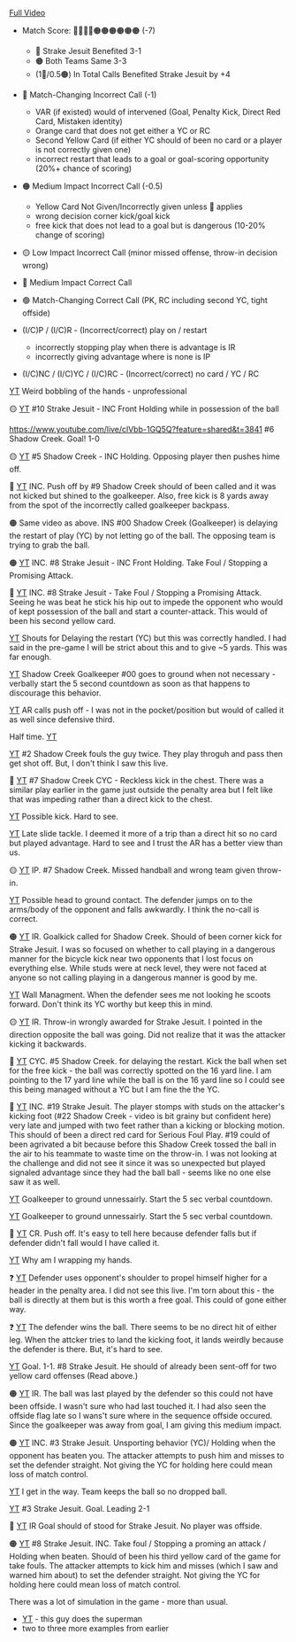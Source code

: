 [Full Video](https://www.youtube.com/live/clVbb-1GQ5Q?feature=shared)

- Match Score: 🔴🔴🔴🔴🟠🟠🟠🟠🟠🟠 (-7)
  - 🔴 Strake Jesuit Benefited 3-1
  - 🟠 Both Teams Same 3-3
  - (1🔴/0.5🟠) In Total Calls Benefited Strake Jesuit by +4



- 🔴 Match-Changing Incorrect Call (-1)
  - VAR (if existed) would of intervened (Goal, Penalty Kick, Direct Red Card, Mistaken identity)
  - Orange card that does not get either a YC or RC
  - Second Yellow Card (if either YC should of been no card or a player is not correctly given one)
  - incorrect restart that leads to a goal or goal-scoring opportunity (20%+ chance of scoring)
- 🟠 Medium Impact Incorrect Call (-0.5)
  - Yellow Card Not Given/Incorrectly given unless 🔴 applies
  - wrong decision corner kick/goal kick
  - free kick that does not lead to a goal but is dangerous (10-20% change of scoring)
- 🟡 Low Impact Incorrect Call (minor missed offense, throw-in decision wrong)
- 🔵 Medium Impact Correct Call
- 🟢 Match-Changing Correct Call (PK, RC including second YC, tight offside)


- (I/C)P / (I/C)R - (Incorrect/correct) play on / restart
  - incorrectly stopping play when there is advantage is IR
  - incorrectly giving advantage where is none is IP
- (I/C)NC / (I/C)YC / (I/C)RC - (Incorrect/correct) no card / YC / RC

[YT](https://www.youtube.com/live/clVbb-1GQ5Q?feature=shared&t=3151) Weird bobbling of the hands - unprofessional

🟡 [YT](https://www.youtube.com/live/clVbb-1GQ5Q?feature=shared&t=3439) #10 Strake Jesuit - INC Front Holding while in possession of the ball

https://www.youtube.com/live/clVbb-1GQ5Q?feature=shared&t=3841 #6 Shadow Creek. Goal! 1-0

🟡 [YT](https://www.youtube.com/live/clVbb-1GQ5Q?feature=shared&t=4085) #5 Shadow Creek - INC Holding. Opposing player then pushes hime off. 

🔴 [YT](https://www.youtube.com/live/clVbb-1GQ5Q?feature=shared&t=4465) INC. Push off by #9 Shadow Creek should of been called and it was not kicked but shined to the goalkeeper. Also, free kick is 8 yards away from the spot of the incorrectly called goalkeeper backpass.

🟠 Same video as above. INS #00 Shadow Creek (Goalkeeper) is delaying the restart of play (YC) by not letting go of the ball. The opposing team is trying to grab the ball. 

🟠 [YT](https://www.youtube.com/live/clVbb-1GQ5Q?feature=shared&t=4554) INC. #8 Strake Jesuit - INC Front Holding. Take Foul / Stopping a Promising Attack.

🔴 [YT](https://www.youtube.com/live/clVbb-1GQ5Q?feature=shared&t=4841) INC. #8 Strake Jesuit - Take Foul / Stopping a Promising Attack. Seeing he was beat he stick his hip out to impede the opponent who would of kept possession of the ball and start a counter-attack. This would of been his second yellow card. 

[YT](https://www.youtube.com/live/clVbb-1GQ5Q?feature=shared&t=4953) Shouts for Delaying the restart (YC) but this was correctly handled. I had said in the pre-game I will be strict about this and to give ~5 yards. This was far enough.

[YT](https://www.youtube.com/live/clVbb-1GQ5Q?feature=shared&t=5035) Shadow Creek Goalkeeper #00 goes to ground when not necessary - verbally start the 5 second countdown as soon as that happens to discourage this behavior.

[YT](https://www.youtube.com/live/clVbb-1GQ5Q?feature=shared&t=5050) AR calls push off - I was not in the pocket/position but would of called it as well since defensive third.

Half time. [YT](https://www.youtube.com/live/clVbb-1GQ5Q?feature=shared&t=5258)

[YT](https://www.youtube.com/live/clVbb-1GQ5Q?feature=shared&t=5935) #2 Shadow Creek fouls the guy twice. They play throguh and pass then get shot off. But, I don't think I saw this live.

🔵 [YT](https://www.youtube.com/live/clVbb-1GQ5Q?feature=shared&t=6064) #7 Shadow Creek CYC - Reckless kick in the chest. There was a similar play earlier in the game just outside the penalty area but I felt like that was impeding rather than a direct kick to the chest. 

[YT](https://www.youtube.com/live/clVbb-1GQ5Q?feature=shared&t=6134) Possible kick. Hard to see.

[YT](https://www.youtube.com/live/clVbb-1GQ5Q?feature=shared&t=6247) Late slide tackle. I deemed it more of a trip than a direct hit so no card but played advantage. Hard to see and I trust the AR has a better view than us.

🟡 [YT](https://www.youtube.com/live/clVbb-1GQ5Q?feature=shared&t=6257) IP. #7 Shadow Creek. Missed handball and wrong team given throw-in.

[YT](https://www.youtube.com/live/clVbb-1GQ5Q?feature=shared&t=6491) Possible head to ground contact. The defender jumps on to the arms/body of the opponent and falls awkwardly. I think the no-call is correct.

🟠 [YT](https://www.youtube.com/live/clVbb-1GQ5Q?feature=shared&t=6529) IR. Goalkick called for Shadow Creek. Should of been corner kick for Strake Jesuit. I was so focused on whether to call playing in a dangerous manner for the bicycle kick near two opponents that I lost focus on everything else. While studs were at neck level, they were not faced at anyone so not calling playing in a dangerous manner is good by me.

[YT](https://www.youtube.com/live/clVbb-1GQ5Q?feature=shared&t=6600) Wall Managment. When the defender sees me not looking he scoots forward. Don't think its YC worthy but keep this in mind.

🟡 [YT](https://www.youtube.com/live/clVbb-1GQ5Q?feature=shared&t=6641) IR. Throw-in wrongly awarded for Strake Jesuit. I pointed in the direction opposite the ball was going. Did not realize that it was the attacker kicking it backwards. 

🔵 [YT](https://www.youtube.com/live/clVbb-1GQ5Q?feature=shared&t=6655) CYC. #5 Shadow Creek. for delaying the restart. Kick the ball when set for the free kick - the ball was correctly spotted on the 16 yard line. I am pointing to the 17 yard line while the ball is on the 16 yard line so I could see this being managed without a YC but I am fine the the YC.

🔴 [YT](https://www.youtube.com/live/clVbb-1GQ5Q?feature=shared&t=6856) INC. #19 Strake Jesuit. The player stomps with studs on the attacker's kicking foot (#22 Shadow Creek - video is bit grainy but confident here) very late and jumped with two feet rather than a kicking or blocking motion. This should of been a direct red card for Serious Foul Play. #19 could of been agrivated a bit because before this Shadow Creek tossed the ball in the air to his teammate to waste time on the throw-in. I was not looking at the challenge and did not see it since it was so unexpected but played signaled advantage since they had the ball ball - seems like no one else saw it as well.

[YT](https://www.youtube.com/live/clVbb-1GQ5Q?feature=shared&t=7050) Goalkeeper to ground unnessairly. Start the 5 sec verbal countdown.

[YT](https://www.youtube.com/live/clVbb-1GQ5Q?feature=shared&t=7179) Goalkeeper to ground unnessairly. Start the 5 sec verbal countdown.

🔵 [YT](https://www.youtube.com/live/clVbb-1GQ5Q?feature=shared&t=7220) CR. Push off. It's easy to tell here because defender falls but if defender didn't fall would I have called it.

[YT](https://www.youtube.com/live/clVbb-1GQ5Q?feature=shared&t=7276) Why am I wrapping my hands.

❓ [YT](https://www.youtube.com/live/clVbb-1GQ5Q?feature=shared&t=7285) Defender uses opponent's shoulder to propel himself higher for a header in the penalty area. I did not see this live. I'm torn about this - the ball is directly at them but is this worth a free goal. This could of gone either way.

❓ [YT](https://www.youtube.com/live/clVbb-1GQ5Q?feature=shared&t=7308) The defender wins the ball. There seems to be no direct hit of either leg. When the attcker tries to land the kicking foot, it lands weirdly because the defender is there. But, it's hard to see.  

[YT](https://www.youtube.com/live/clVbb-1GQ5Q?feature=shared&t=7413) Goal. 1-1. #8 Strake Jesuit. He should of already been sent-off for two yellow card offenses (Read above.)

🟠 [YT](https://www.youtube.com/live/clVbb-1GQ5Q?feature=shared&t=7512) IR. The ball was last played by the defender so this could not have been offside. I wasn't sure who had last touched it. I had also seen the offside flag late so I wans't sure where in the sequence offside occured. Since the goalkeeper was away from goal, I am giving this medium impact.

🟠 [YT](https://www.youtube.com/live/clVbb-1GQ5Q?feature=shared&t=7646) INC. #3 Strake Jesuit. Unsporting behavior (YC)/ Holding when the opponent has beaten you. The attacker attempts to push him and misses to set the defender straight. Not giving the YC for holding here could mean loss of match control.

[YT](https://www.youtube.com/live/clVbb-1GQ5Q?feature=shared&t=7961) I get in the way. Team keeps the ball so no dropped ball. 

[YT](https://www.youtube.com/live/clVbb-1GQ5Q?feature=shared&t=8023) #3 Strake Jesuit. Goal. Leading 2-1

🔴 [YT](https://www.youtube.com/live/clVbb-1GQ5Q?feature=shared&t=8168) IR Goal should of stood for Strake Jesuit. No player was offside. 

🟠 [YT](https://www.youtube.com/live/clVbb-1GQ5Q?feature=shared&t=8241) #8 Strake Jesuit. INC. Take foul / Stopping a proming an attack / Holding when beaten. Should of been his third yellow card of the game for take fouls. The attacker attempts to kick him and misses (which I saw and warned him about) to set the defender straight. Not giving the YC for holding here could mean loss of match control.

There was a lot of simulation in the game - more than usual.
- [YT](https://www.youtube.com/live/clVbb-1GQ5Q?feature=shared&t=7817) - this guy does the superman
- two to three more examples from earlier



